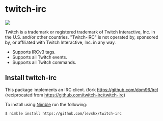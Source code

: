 # twitch-irc

![](http://i.imgur.com/7PMEvN5.png)

Twitch is a trademark or registered trademark of Twitch Interactive, Inc. in the U.S. and/or other countries. "Twitch-IRC" is not operated by, sponsored by, or affiliated with Twitch Interactive, Inc. in any way.

- Supports IRCv3 tags.
- Supports all Twitch events.
- Supports all Twitch commands.

## Install twitch-irc

This package implements an IRC client. (fork https://github.com/dom96/irc) (reciprocated from https://github.com/twitch-irc/twitch-irc)


To install using [Nimble](https://github.com/nim-lang/nimble) run the following:

```
$ nimble install https://github.com/levshx/twitch-irc
```
